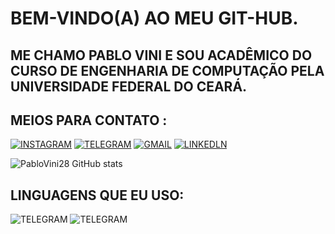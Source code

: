 # BEM-VINDO(A) AO MEU GIT-HUB.

## ME CHAMO PABLO VINI E SOU ACADÊMICO DO CURSO DE ENGENHARIA DE COMPUTAÇÃO PELA UNIVERSIDADE FEDERAL DO CEARÁ.
    
## MEIOS PARA CONTATO :

  [![INSTAGRAM](https://img.shields.io/badge/Instagram-E4405F?style=for-the-badge&logo=instagram&logoColor=white)](https://instagram.com/pablovinix_?igshid=OGQ5ZDc2ODk2ZA==)
  [![TELEGRAM](https://img.shields.io/badge/Telegram-26A5E4.svg?style=for-the-badge&logo=Telegram&logoColor=white)](https://t.me/PabloVini2811)
  [![GMAIL](https://img.shields.io/badge/Gmail-EA4335.svg?style=for-the-badge&logo=Gmail&logoColor=white)](https://mail.google.com/mail/u/0/?fs=1&tf=cm&source=mailto&to=pablovsa2811@gmail.com)
  [![LINKEDLN](https://img.shields.io/badge/LinkedIn-0A66C2.svg?style=for-the-badge&logo=LinkedIn&logoColor=white)](https://www.linkedin.com/in/pablo-vinicios-da-silva-araujo-89b159280?lipi=urn%3Ali%3Apage%3Ad_flagship3_profile_view_base_contact_details%3B6v%2FbR%2BFATmOox9skY4jw%2Fg%3D%3D)  

  ![PabloVini28 GitHub stats](https://github-readme-stats.vercel.app/api?username=PabloVini28&icons=true&theme=transparent)

## LINGUAGENS QUE EU USO:

![TELEGRAM](https://img.shields.io/badge/C++-00599C.svg?style=for-the-badge&logo=C++&logoColor=white) ![TELEGRAM](https://img.shields.io/badge/C-A8B9CC.svg?style=for-the-badge&logo=C&logoColor=black)
    
    
